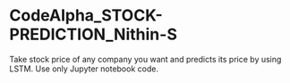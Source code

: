 # CodeAlpha_STOCK-PREDICTION_Nithin-S
Take stock price of any company you want and predicts its price by using LSTM. Use only Jupyter notebook code.
